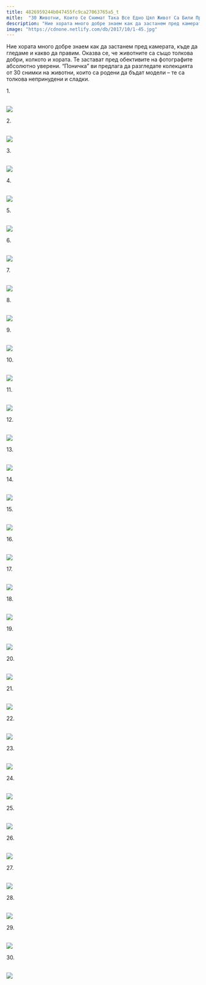```yaml
---
title: 4826959244b047455fc9ca27063765a5_t
mitle:  "30 Животни, Които Се Снимат Така Все Едно Цял Живот Са Били Професионални Фотомодели!"
description: "Ние хората много добре знаем как да застанем пред камерата, къде да гледаме и какво да правим. Оказва се, че животните са също толкова добри, колкото и хората. Те заст"
image: "https://cdnone.netlify.com/db/2017/10/1-45.jpg"
---
```


 <p>Ние хората много добре знаем как да застанем пред камерата, къде да гледаме и какво да правим. Оказва се, че животните са също толкова добри, колкото и хората. Те застават пред обективите на фотографите абсолютно уверени. “Поничка” ви предлага да разгледате колекцията от 30 снимки на животни, които са родени да бъдат модели – те са толкова непринудени и сладки.</p>      <p>1.</p> <p> <br/><img src="https://cdnone.netlify.com/db/2017/10/1-45.jpg"/><br/></p> <p>2.</p>      <p> <br/><img src="https://cdnone.netlify.com/db/2017/10/2-43.jpg"/><br/></p> <p>3.</p> <p> <br/><img src="https://cdnone.netlify.com/db/2017/10/3-43.jpg"/><br/></p> <p>4.</p>      <p> <br/><img src="https://cdnone.netlify.com/db/2017/10/4-44.jpg"/><br/></p> <p>5.</p> <p> <br/><img src="https://cdnone.netlify.com/db/2017/10/5-39.jpg"/><br/></p> <p>6.</p> <p> <br/><img src="https://cdnone.netlify.com/db/2017/10/6-42.jpg"/><br/></p> <p>7.</p>      <p> <br/><img src="https://cdnone.netlify.com/db/2017/10/7-40.jpg"/><br/></p> <p>8.</p> <p> <br/><img src="https://cdnone.netlify.com/db/2017/10/8-41.jpg"/><br/></p> <p>9.</p>      <p> <br/><img src="https://cdnone.netlify.com/db/2017/10/9-37.jpg"/><br/></p> <p>10.</p> <p> <br/><img src="https://cdnone.netlify.com/db/2017/10/10-39.jpg"/><br/></p> <p>11.</p> <p> <br/><img src="https://cdnone.netlify.com/db/2017/10/11-32.jpg"/><br/></p> <p>12.</p> <p> <br/><img src="https://cdnone.netlify.com/db/2017/10/12-32.jpg"/><br/></p> <p>13.</p> <p> <br/><img src="https://cdnone.netlify.com/db/2017/10/13-30.jpg"/><br/></p> <p>14.</p> <p> <br/><img src="https://cdnone.netlify.com/db/2017/10/14-39.jpg"/><br/></p> <p>15.</p> <p> <br/><img src="https://cdnone.netlify.com/db/2017/10/15-28.jpg"/><br/></p> <p>16.</p> <p> <br/><img src="https://cdnone.netlify.com/db/2017/10/16-28.jpg"/><br/></p> <p>17.</p> <p> <br/><img src="https://cdnone.netlify.com/db/2017/10/17-25.jpg"/><br/></p> <p>18.</p> <p> <br/><img src="https://cdnone.netlify.com/db/2017/10/18-18.jpg"/><br/></p> <p>19.</p> <p> <br/><img src="https://cdnone.netlify.com/db/2017/10/19-17.jpg"/><br/></p> <p>20.</p> <p> <br/><img src="https://cdnone.netlify.com/db/2017/10/20-14.jpg"/><br/></p> <p>21.</p> <p> <br/><img src="https://cdnone.netlify.com/db/2017/10/21-13.jpg"/><br/></p> <p>22.</p> <p> <br/><img src="https://cdnone.netlify.com/db/2017/10/22-10.jpg"/><br/></p> <p>23.</p> <p> <br/><img src="https://cdnone.netlify.com/db/2017/10/23-8.jpg"/><br/></p> <p>24.</p> <p> <br/><img src="https://cdnone.netlify.com/db/2017/10/24-7.jpg"/><br/></p> <p>25.</p> <p> <br/><img src="https://cdnone.netlify.com/db/2017/10/25-7.jpg"/><br/></p> <p>26.</p> <p> <br/><img src="https://cdnone.netlify.com/db/2017/10/26-6.jpg"/><br/></p> <p>27.</p> <p> <br/><img src="https://cdnone.netlify.com/db/2017/10/27-4.jpg"/><br/></p> <p>28.</p> <p> <br/><img src="https://cdnone.netlify.com/db/2017/10/28-3.jpg"/><br/></p> <p>29.</p> <p> <br/><img src="https://cdnone.netlify.com/db/2017/10/29-3.jpg"/><br/></p> <p>30.</p> <p> <br/><img src="https://cdnone.netlify.com/db/2017/10/30-3.jpg"/><br/></p>       